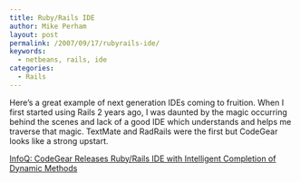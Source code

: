 ```yaml
---
title: Ruby/Rails IDE
author: Mike Perham
layout: post
permalink: /2007/09/17/rubyrails-ide/
keywords:
  - netbeans, rails, ide
categories:
  - Rails
---
```

Here&#8217;s a great example of next generation IDEs coming to fruition. When I first started using Rails 2 years ago, I was daunted by the magic occurring behind the scenes and lack of a good IDE which understands and helps me traverse that magic. TextMate and RadRails were the first but CodeGear looks like a strong upstart.

[InfoQ: CodeGear Releases Ruby/Rails IDE with Intelligent Completion of Dynamic Methods][1]

 [1]: http://www.infoq.com/news/2007/09/3rdRail